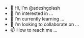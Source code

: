 - 👋 Hi, I’m @adeshgolash
- 👀 I’m interested in ...
- 🌱 I’m currently learning ...
- 💞️ I’m looking to collaborate on ...
- 📫 How to reach me ...

<!---
adeshgolash/adeshgolash is a ✨ special ✨ repository because its `README.md` (this file) appears on your GitHub profile.
You can click the Preview link to take a look at your changes.
--->
